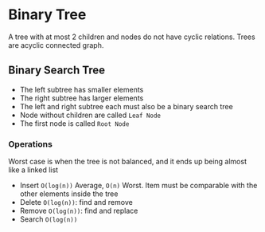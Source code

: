 # Binary Tree
A tree with at most 2 children and nodes do not have cyclic relations.
Trees are acyclic connected graph.

## Binary Search Tree
- The left subtree has smaller elements
- The right subtree has larger elements
- The left and right subtree each must also be a binary search tree
- Node without children are called `Leaf Node`
- The first node is called `Root Node`

### Operations
Worst case is when the tree is not balanced, and it ends up being almost like a linked list

- Insert `O(log(n))` Average, `O(n)` Worst. Item must be comparable with the other elements inside the tree
- Delete `O(log(n))`: find and remove
- Remove `O(log(n))`: find and replace
- Search `O(log(n))`

